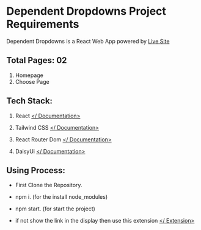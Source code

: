 # Dependent Dropdowns Project Requirements

Dependent Dropdowns is a React Web App powered by [Live Site](https://dependent-dropdowns.netlify.app/)

## Total Pages: 02

1.  Homepage
2.  Choose Page

## Tech Stack:

1.  React [</ Documentation>](https://reactjs.org/docs/getting-started.html)
2.  Tailwind CSS [</ Documentation>](https://tailwindcss.com/docs/installation)
3.  React Router Dom [</ Documentation>](https://reactrouter.com/docs/en/v6/getting-started/overview)

4.  DaisyUi [</ Documentation>](https://daisyui.com/)

## Using Process:

- First Clone the Repository.
- npm i. (for the install node_modules)

- npm start. (for start the project)

- if not show the link in the display then use this extension [</ Extension>](https://chrome.google.com/webstore/detail/ignore-x-frame-headers/gleekbfjekiniecknbkamfmkohkpodhe)
